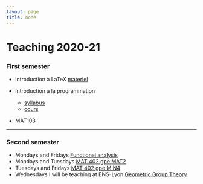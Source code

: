```yaml
---
layout: page
title: none
---
```


# Teaching 2020-21


### First semester


- introduction à LaTeX [materiel](./LATEX/)
- introduction à la programmation 
  - [syllabus](./syllabus.md)
  - [cours](./PROG/index.md)

- MAT103



---
 
### Second semester


- Mondays and Fridays [Functional analysis](./FN_ANAL) 
- Mondays  and Tuesdays [MAT 402 gpe MAT2](./MAT402)
- Tuesdays and Fridays [MAT 402 gpe MIN4](./MIN4)
- Wednesdays I will be teaching at ENS-Lyon [Geometric Group Theory](./GPE_ENS_2021)

